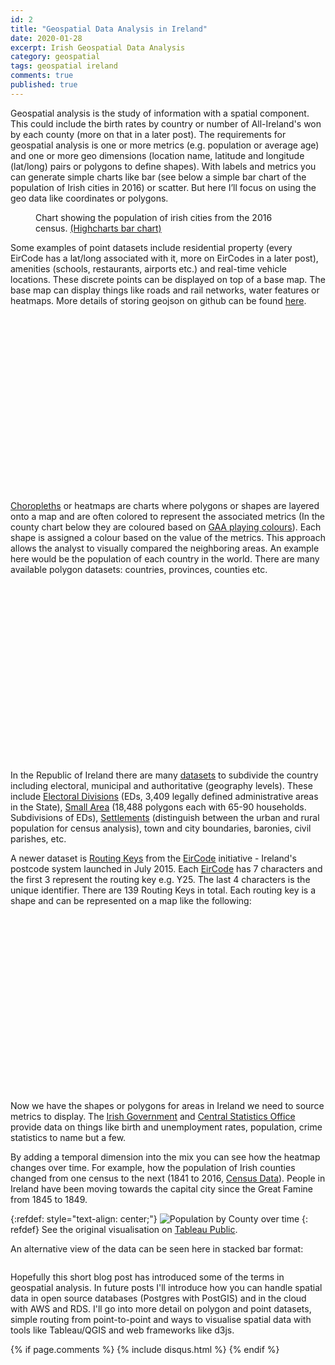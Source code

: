 ```yaml
---
id: 2
title: "Geospatial Data Analysis in Ireland"
date: 2020-01-28
excerpt: Irish Geospatial Data Analysis
category: geospatial
tags: geospatial ireland
comments: true
published: true
---
```


Geospatial analysis is the study of information with a spatial component. This could include the birth rates by country 
or number of All-Ireland's won by each county (more on that in a later post). The requirements for geospatial analysis 
is one or more metrics (e.g. population or average age) and one or more geo dimensions (location name, latitude and 
longitude (lat/long) pairs or polygons to define shapes). With labels and metrics you can generate simple charts like 
bar (see below a simple bar chart of the population of Irish cities in 2016) or scatter. But here I’ll focus on using 
the geo data like coordinates or polygons. 

<script src="https://code.highcharts.com/highcharts.js"></script>
<script src="https://code.highcharts.com/modules/exporting.js"></script>
<script src="https://code.highcharts.com/modules/export-data.js"></script>
<script src="https://code.highcharts.com/modules/accessibility.js"></script>

<figure class="highcharts-figure">
    <div id="container"></div>
    <p class="highcharts-description">
        Chart showing the population of irish cities from the 2016 census. 
        <a href="https://www.highcharts.com/demo/column-rotated-labels">(Highcharts bar chart)</a>
    </p>
</figure>

<script>
Highcharts.chart('container', {
    chart: {
        type: 'column'
    },
    title: {
        text: 'Largest cities in Ireland per 2016'
    },
    subtitle: {
        text: 'Source: <a href="https://en.wikipedia.org/wiki/List_of_urban_areas_in_the_Republic_of_Ireland_by_population">Wikipedia</a>'
    },
    xAxis: {
        type: 'category',
        labels: {
            rotation: -45,
            style: {
                fontSize: '13px',
                fontFamily: 'Verdana, sans-serif'
            }
        }
    },
    yAxis: {
        min: 0,
        title: {
            text: 'Population (thousands)'
        }
    },
    legend: {
        enabled: false
    },
    tooltip: {
        pointFormat: 'Population in 2016: <b>{point.y:.1f} thousands</b>'
    },
    series: [{
        name: 'Population',
        data: [
            ['Dublin', 1173.1],
            ['Cork', 208.6],
            ['Limerick', 94.1],
            ['Galway', 79.9],
            ['Waterford', 53.5],
            ['Drogheda', 40.9],
            ['Swords', 39.2],
            ['Dundalk', 39.0],
            ['Bray', 32.6],
            ['Navan', 30.1]
        ],
        dataLabels: {
            enabled: true,
            rotation: -90,
            color: '#FFFFFF',
            align: 'right',
            format: '{point.y:.1f}',
            y: 10,
            style: {
                fontSize: '11px',
                fontFamily: 'Verdana, sans-serif'
            }
        }
    }]
});
</script>

Some examples of point datasets include residential property (every EirCode has a lat/long associated with it, more on 
EirCodes in a later post), amenities (schools, restaurants, airports etc.) and real-time vehicle locations. These 
discrete points can be displayed on top of a base map. The base map can display things like roads and rail networks, 
water features or heatmaps. More details of storing geojson on github can be found 
[here](https://help.github.com/en/github/managing-files-in-a-repository/mapping-geojson-files-on-github).

<div class="iframely-embed">
  <div class="iframely-responsive" style="padding-bottom: 56.2493%;">
    <a href="https://gist.github.com/martinbpeters/39f26dbcaabd3d6ead9c7d5b347cd42d" data-iframely-url="//cdn.iframe.ly/oTLZjFD"></a>
  </div>
</div>
<script async src="//cdn.iframe.ly/embed.js" charset="utf-8"></script>

[Choropleths](https://en.wikipedia.org/wiki/Choropleth_map) or heatmaps are charts where polygons or shapes are layered 
onto a map and are often colored to represent the associated metrics (In the county chart below they are coloured based 
on [GAA playing colours](https://www.discoveringireland.com/the-colors-of-the-counties-of-ireland/)). Each shape is 
assigned a colour based on the value of the metrics. This approach allows the analyst to visually compared the 
neighboring areas. An example here would be the population of each country in the world. There are many available 
polygon datasets: countries, provinces, counties etc.

<div class="iframely-embed">
  <div class="iframely-responsive" style="padding-bottom: 56.2493%;">
    <a href="https://gist.github.com/martinbpeters/34e258dadca967393291b7a128857350" data-iframely-url="//cdn.iframe.ly/yNtPzpA"></a>
  </div>
</div>
<script async src="//cdn.iframe.ly/embed.js" charset="utf-8"></script>

In the Republic of Ireland there are many [datasets](https://data.gov.ie/organization/ordnance-survey-ireland) to 
subdivide the country including electoral, municipal and authoritative (geography levels). These include 
[Electoral Divisions](https://data.gov.ie/dataset/cso-electoral-divisions-ungeneralised-osi-national-statistical-boundaries-2015) 
(EDs, 3,409 legally defined administrative areas in the State), [Small Area](https://data.gov.ie/ga/dataset/census-small-area) 
(18,488 polygons each with 65-90 households. Subdivisions of EDs), 
[Settlements](https://data.gov.ie/dataset/settlements-ungeneralised-osi-national-statistical-boundaries-2015) 
(distinguish between the urban and rural population for census analysis), town and city boundaries, baronies, civil 
parishes, etc.

A newer dataset is [Routing Keys](https://www.autoaddress.ie/blog/autoaddressblog/2016/09/21/eircode-routing-keys) 
from the [EirCode](https://www.eircode.ie/) initiative - Ireland's postcode system launched in July 2015. Each [EirCode](https://www.eircode.ie/what-is-eircode) 
has 7 characters and the first 3 represent the routing key e.g. Y25. The last 4 characters is the unique identifier. 
There are 139 Routing Keys in total. Each routing key is a shape and can be represented on a map like the following:

<div class="iframely-embed">
  <div class="iframely-responsive" style="padding-bottom: 56.2493%;">
    <a href="https://gist.github.com/martinbpeters/81fe8816a3d800b794874ca0d2457373" data-iframely-url="//cdn.iframe.ly/difr0sv"></a>
  </div>
</div>
<script async src="//cdn.iframe.ly/embed.js" charset="utf-8"></script>

Now we have the shapes or polygons for areas in Ireland we need to source metrics to display. The 
[Irish Government](https://data.gov.ie) and [Central Statistics Office](http://www.cso.ie) provide data on things 
like birth and unemployment rates, population, crime statistics to name but a few. 

By adding a temporal dimension into the mix you can see how the heatmap changes over time. For example, how the 
population of Irish counties changed from one census to the next (1841 to 2016, 
[Census Data](https://data.gov.ie/dataset/population-at-each-census-1841-to-2016-number-by-county-sex-and-censusyear)). 
People in Ireland have been moving towards the capital city since the Great Famine from 1845 to 1849.  

{:refdef: style="text-align: center;"}
![Population by County over time](/static/gifs/population_county_time_series_320.gif)
{: refdef}
See the original visualisation on 
[Tableau Public](https://public.tableau.com/views/population_county_time_series/Map?:display_count=y&publish=yes&:origin=viz_share_link).

<script src="https://cdnjs.cloudflare.com/ajax/libs/cloudinary-core/2.8.0/cloudinary-core-shrinkwrap.js"></script>

An alternative view of the data can be seen here in stacked bar format:
<p> 
<img 
    data-src="https://res.cloudinary.com/mbp/image/upload/w_auto,c_scale/github/population_county_time_series_abmzht.png" 
    class="cld-responsive">

<script type="text/javascript">
    my_breakpoints = function (width){
      return 50 * Math.ceil(width / 50);
    }
    var cl = cloudinary.Cloudinary.new({cloud_name: "mbp"});
    cl.config({breakpoints:my_breakpoints, responsive_use_breakpoints:"resize"});
    cl.responsive();
</script>
</p>

Hopefully this short blog post has introduced some of the terms in geospatial analysis. In future posts I'll introduce 
how you can handle spatial data in open source databases (Postgres with PostGIS) and in the cloud with AWS and RDS. 
I'll go into more detail on polygon and point datasets, simple routing from point-to-point and ways to visualise spatial
data with tools like Tableau/QGIS and web frameworks like d3js.

{% if page.comments %} 
{% include disqus.html %}
{% endif %}